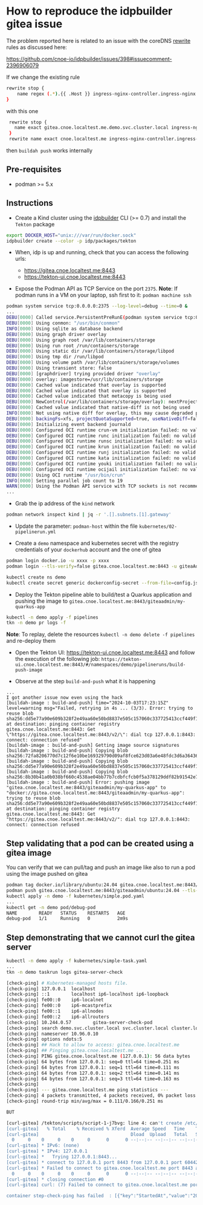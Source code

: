 # How to reproduce the idpbuilder gitea issue

The problem reported here is related to an issue with the coreDNS [rewrite](https://coredns.io/plugins/rewrite/) rules as discussed here:

https://github.com/cnoe-io/idpbuilder/issues/398#issuecomment-2396906079

If we change the existing rule 
```bash
rewrite stop {
    name regex (.*).{{ .Host }} ingress-nginx-controller.ingress-nginx.svc.cluster.local
}
```
with this one
```bash
 rewrite stop {
   name exact gitea.cnoe.localtest.me.demo.svc.cluster.local ingress-nginx-controller.ingress-nginx.svc.cluster.local
 }
 rewrite name exact cnoe.localtest.me ingress-nginx-controller.ingress-nginx.svc.cluster.local
```
then `buildah push` works internally

## Pre-requisites

- podman >= 5.x

## Instructions

- Create a Kind cluster using the [idpbuilder](https://github.com/cnoe-io/idpbuilder/) CLI (>= 0.7) and install the `Tekton` package

```bash
export DOCKER_HOST="unix:///var/run/docker.sock"
idpbuilder create --color -p idp/packages/tekton
```

- When, idp is up and running, check that you can access the following urls:

  - https://gitea.cnoe.localtest.me:8443
  - https://tekton-ui.cnoe.localtest.me:8443


- Expose the Podman API as TCP Service on the port `2375`.
**Note**: If podman runs in a VM on your laptop, ssh first to it: `podman machine ssh`
```bash
podman system service tcp:0.0.0.0:2375 --log-level=debug --time=0 &
...
DEBU[0000] Called service.PersistentPreRunE(podman system service tcp:0.0.0.0:2375 --log-level=debug --time=0)
DEBU[0000] Using conmon: "/usr/bin/conmon"
INFO[0000] Using sqlite as database backend
DEBU[0000] Using graph driver overlay
DEBU[0000] Using graph root /var/lib/containers/storage
DEBU[0000] Using run root /run/containers/storage
DEBU[0000] Using static dir /var/lib/containers/storage/libpod
DEBU[0000] Using tmp dir /run/libpod
DEBU[0000] Using volume path /var/lib/containers/storage/volumes
DEBU[0000] Using transient store: false
DEBU[0000] [graphdriver] trying provided driver "overlay"
DEBU[0000] overlay: imagestore=/usr/lib/containers/storage
DEBU[0000] Cached value indicated that overlay is supported
DEBU[0000] Cached value indicated that overlay is supported
DEBU[0000] Cached value indicated that metacopy is being used
DEBU[0000] NewControl(/var/lib/containers/storage/overlay): nextProjectID = 2420729484
DEBU[0000] Cached value indicated that native-diff is not being used
INFO[0000] Not using native diff for overlay, this may cause degraded performance for building images: kernel has CONFIG_OVERLAY_FS_REDIRECT_DIR enabled
DEBU[0000] backingFs=xfs, projectQuotaSupported=true, useNativeDiff=false, usingMetacopy=true
DEBU[0000] Initializing event backend journald
DEBU[0000] Configured OCI runtime crun-vm initialization failed: no valid executable found for OCI runtime crun-vm: invalid argument
DEBU[0000] Configured OCI runtime runc initialization failed: no valid executable found for OCI runtime runc: invalid argument
DEBU[0000] Configured OCI runtime runsc initialization failed: no valid executable found for OCI runtime runsc: invalid argument
DEBU[0000] Configured OCI runtime krun initialization failed: no valid executable found for OCI runtime krun: invalid argument
DEBU[0000] Configured OCI runtime runj initialization failed: no valid executable found for OCI runtime runj: invalid argument
DEBU[0000] Configured OCI runtime kata initialization failed: no valid executable found for OCI runtime kata: invalid argument
DEBU[0000] Configured OCI runtime youki initialization failed: no valid executable found for OCI runtime youki: invalid argument
DEBU[0000] Configured OCI runtime ocijail initialization failed: no valid executable found for OCI runtime ocijail: invalid argument
DEBU[0000] Using OCI runtime "/usr/bin/crun"
INFO[0000] Setting parallel job count to 19
WARN[0000] Using the Podman API service with TCP sockets is not recommended, please see `podman system service` manpage for details
...
```
- Grab the ip address of the `kind` network
```bash
podman network inspect kind | jq -r '.[].subnets.[1].gateway' 
```
- Update the parameter: `podman-host` within the file `kubernetes/02-pipelinerun.yml` 

- Create a `demo` namespace and kubernetes secret with the registry credentials of your `dockerhub` account and the one of gitea
```bash
podman login docker.io -u xxxx -p xxxx
podman login --tls-verify=false gitea.cnoe.localtest.me:8443 -u giteaAdmin -p $(idpbuilder get secrets -o json -p gitea | jq -r '.[].data.password')

kubectl create ns demo
kubectl create secret generic dockerconfig-secret --from-file=config.json=$HOME/.config/containers/auth.json -n demo
```

- Deploy the Tekton pipeline able to build/test a Quarkus application and pushing the image
  to `gitea.cnoe.localtest.me:8443/giteaadmin/my-quarkus-app`
```bash
kubectl -n demo apply -f pipelines
tkn -n demo pr logs -f
```
**Note**: To replay, delete the resources `kubectl -n demo delete -f pipelines` and re-deploy them

- Open the Tekton UI: https://tekton-ui.cnoe.localtest.me:8443 and follow the execution of the following job: `https://tekton-ui.cnoe.localtest.me:8443/#/namespaces/demo/pipelineruns/build-push-image`

- Observe at the step `build-and-push` what it is happening
```text
...
I got another issue now even using the hack 
[buildah-image : build-and-push] time="2024-10-03T17:23:15Z" level=warning msg="Failed, retrying in 4s ... (3/3). Error: trying to reuse blob sha256:dd5e77a90e609b328f2e49aa60e50bd8837e505c157060c337725413ccf449f1 at destination: pinging container registry gitea.cnoe.localtest.me:8443: Get \"https://gitea.cnoe.localtest.me:8443/v2/\": dial tcp 127.0.0.1:8443: connect: connection refused"
[buildah-image : build-and-push] Getting image source signatures
[buildah-image : build-and-push] Copying blob sha256:72fa8206770d7c12f6e10be169329790d09af8fce623d03a6e48fdc3d6a36436
[buildah-image : build-and-push] Copying blob sha256:dd5e77a90e609b328f2e49aa60e50bd8837e505c157060c337725413ccf449f1
[buildah-image : build-and-push] Copying blob sha256:8b30b41a0b038bf660c4538ae04bb77b7cdbfcfcb0f5a378129ddf82b91542e7
[buildah-image : build-and-push] Error: pushing image "gitea.cnoe.localtest.me:8443/giteaadmin/my-quarkus-app" to "docker://gitea.cnoe.localtest.me:8443/giteaadmin/my-quarkus-app": trying to reuse blob sha256:dd5e77a90e609b328f2e49aa60e50bd8837e505c157060c337725413ccf449f1 at destination: pinging container registry gitea.cnoe.localtest.me:8443: Get "https://gitea.cnoe.localtest.me:8443/v2/": dial tcp 127.0.0.1:8443: connect: connection refused

```

## Step validating that a pod can be created using a gitea image

You can verify that we can pull/tag and push an image like also to run a pod using the image pushed on gitea
```bash
podman tag docker.io/library/ubuntu:24.04 gitea.cnoe.localtest.me:8443/giteaadmin/ubuntu:24.04
podman push gitea.cnoe.localtest.me:8443/giteaadmin/ubuntu:24.04 --tls-verify=false
kubectl apply -n demo -f kubernetes/simple.pod.yaml
...
kubectl get -n demo pod/debug-pod
NAME        READY   STATUS    RESTARTS   AGE
debug-pod   1/1     Running   0          2m9s
```

## Step demonstrating that we cannot curl the gitea server

```bash
kubectl -n demo apply -f kubernetes/simple-task.yaml
...
tkn -n demo taskrun logs gitea-server-check

[check-ping] # Kubernetes-managed hosts file.
[check-ping] 127.0.0.1  localhost
[check-ping] ::1        localhost ip6-localhost ip6-loopback
[check-ping] fe00::0    ip6-localnet
[check-ping] fe00::0    ip6-mcastprefix
[check-ping] fe00::1    ip6-allnodes
[check-ping] fe00::2    ip6-allrouters
[check-ping] 10.244.0.57        gitea-server-check-pod
[check-ping] search demo.svc.cluster.local svc.cluster.local cluster.local dns.podman
[check-ping] nameserver 10.96.0.10
[check-ping] options ndots:5
[check-ping] ## Hack to allow to access: gitea.cnoe.localtest.me
[check-ping] ## Pinging gitea.cnoe.localtest.me ...
[check-ping] PING gitea.cnoe.localtest.me (127.0.0.1): 56 data bytes
[check-ping] 64 bytes from 127.0.0.1: seq=0 ttl=64 time=0.251 ms
[check-ping] 64 bytes from 127.0.0.1: seq=1 ttl=64 time=0.111 ms
[check-ping] 64 bytes from 127.0.0.1: seq=2 ttl=64 time=0.141 ms
[check-ping] 64 bytes from 127.0.0.1: seq=3 ttl=64 time=0.163 ms
[check-ping] 
[check-ping] --- gitea.cnoe.localtest.me ping statistics ---
[check-ping] 4 packets transmitted, 4 packets received, 0% packet loss
[check-ping] round-trip min/avg/max = 0.111/0.166/0.251 ms

BUT 

[curl-gitea] /tekton/scripts/script-1-j7bvg: line 4: can't create /etc/hosts: Permission denied
[curl-gitea]   % Total    % Received % Xferd  Average Speed   Time    Time     Time  Current
[curl-gitea]                                  Dload  Upload   Total   Spent    Left  Speed
  0     0    0     0    0     0      0      0 --:--:-- --:--:-- --:--:--     0* Host gitea.cnoe.localtest.me:8443 was resolved.
[curl-gitea] * IPv6: (none)
[curl-gitea] * IPv4: 127.0.0.1
[curl-gitea] *   Trying 127.0.0.1:8443...
[curl-gitea] * connect to 127.0.0.1 port 8443 from 127.0.0.1 port 60442 failed: Connection refused
[curl-gitea] * Failed to connect to gitea.cnoe.localtest.me port 8443 after 0 ms: Could not connect to server
  0     0    0     0    0     0      0      0 --:--:-- --:--:-- --:--:--     0
[curl-gitea] * closing connection #0
[curl-gitea] curl: (7) Failed to connect to gitea.cnoe.localtest.me port 8443 after 0 ms: Could not connect to server

container step-check-ping has failed  : [{"key":"StartedAt","value":"2024-10-03T17:05:39.973Z","type":3}]
```


